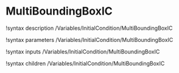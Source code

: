 <!-- MOOSE Documentation Stub: Remove this when content is added. -->

# MultiBoundingBoxIC

!syntax description /Variables/InitialCondition/MultiBoundingBoxIC

!syntax parameters /Variables/InitialCondition/MultiBoundingBoxIC

!syntax inputs /Variables/InitialCondition/MultiBoundingBoxIC

!syntax children /Variables/InitialCondition/MultiBoundingBoxIC
